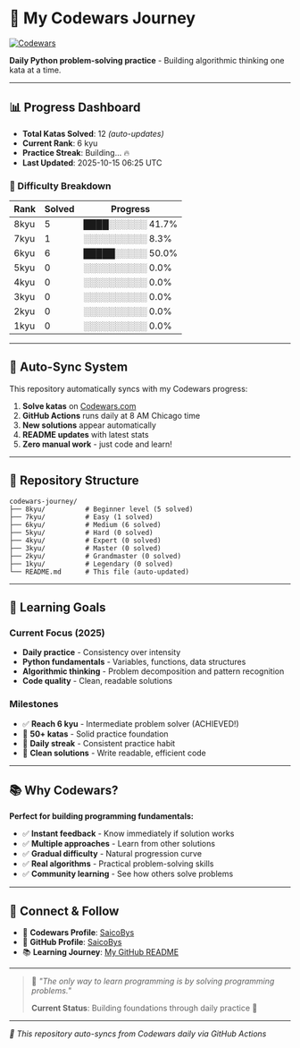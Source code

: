 # 🥋 My Codewars Journey

[![Codewars](https://www.codewars.com/users/SaicoBys/badges/large)](https://www.codewars.com/users/SaicoBys)

**Daily Python problem-solving practice** - Building algorithmic thinking one kata at a time.

---

## 📊 Progress Dashboard

- **Total Katas Solved**: 12 *(auto-updates)*
- **Current Rank**: 6 kyu
- **Practice Streak**: Building... 🔥
- **Last Updated**: 2025-10-15 06:25 UTC

### 🎯 Difficulty Breakdown

| Rank | Solved | Progress |
|------|--------|----------|
| 8kyu | 5 | ████░░░░░░ 41.7% |
| 7kyu | 1 | ░░░░░░░░░░ 8.3% |
| 6kyu | 6 | █████░░░░░ 50.0% |
| 5kyu | 0 | ░░░░░░░░░░ 0.0% |
| 4kyu | 0 | ░░░░░░░░░░ 0.0% |
| 3kyu | 0 | ░░░░░░░░░░ 0.0% |
| 2kyu | 0 | ░░░░░░░░░░ 0.0% |
| 1kyu | 0 | ░░░░░░░░░░ 0.0% |

---

## 🚀 Auto-Sync System

This repository automatically syncs with my Codewars progress:

1. **Solve katas** on [Codewars.com](https://www.codewars.com)
2. **GitHub Actions** runs daily at 8 AM Chicago time
3. **New solutions** appear automatically
4. **README updates** with latest stats
5. **Zero manual work** - just code and learn!

---

## 📁 Repository Structure

```
codewars-journey/
├── 8kyu/          # Beginner level (5 solved)
├── 7kyu/          # Easy (1 solved)
├── 6kyu/          # Medium (6 solved)
├── 5kyu/          # Hard (0 solved)
├── 4kyu/          # Expert (0 solved)
├── 3kyu/          # Master (0 solved)
├── 2kyu/          # Grandmaster (0 solved)
├── 1kyu/          # Legendary (0 solved)
└── README.md      # This file (auto-updated)
```

---

## 🎯 Learning Goals

### Current Focus (2025)
- **Daily practice** - Consistency over intensity
- **Python fundamentals** - Variables, functions, data structures
- **Algorithmic thinking** - Problem decomposition and pattern recognition
- **Code quality** - Clean, readable solutions

### Milestones
- ✅ **Reach 6 kyu** - Intermediate problem solver (ACHIEVED!)
- 🎯 **50+ katas** - Solid practice foundation
- 🎯 **Daily streak** - Consistent practice habit
- 🎯 **Clean solutions** - Write readable, efficient code

---

## 📚 Why Codewars?

**Perfect for building programming fundamentals:**

- ✅ **Instant feedback** - Know immediately if solution works
- ✅ **Multiple approaches** - Learn from other solutions
- ✅ **Gradual difficulty** - Natural progression curve
- ✅ **Real algorithms** - Practical problem-solving skills
- ✅ **Community learning** - See how others solve problems

---

## 🔗 Connect & Follow

- 🥋 **Codewars Profile**: [SaicoBys](https://www.codewars.com/users/SaicoBys)
- 🐙 **GitHub Profile**: [SaicoBys](https://github.com/SaicoBys)
- 📚 **Learning Journey**: [My GitHub README](https://github.com/SaicoBys)

---

> 🧠 *"The only way to learn programming is by solving programming problems."*
>
> **Current Status**: Building foundations through daily practice 🚀

---
*🤖 This repository auto-syncs from Codewars daily via GitHub Actions*
